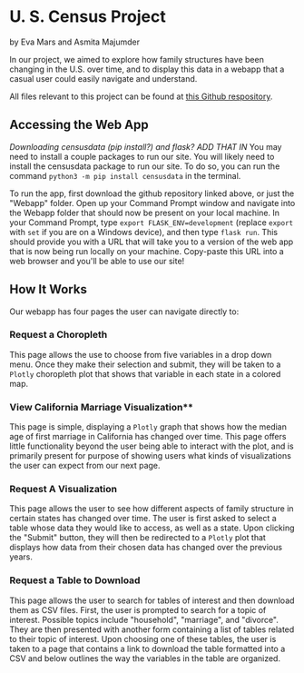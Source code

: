 # U. S. Census Project

by Eva Mars and Asmita Majumder

In our project, we aimed to explore how family structures have been changing in the U.S. over time, and to display this data in a webapp that a casual user could easily navigate and understand.

All files relevant to this project can be found at [this Github respository](https://github.com/asmit-a/pic-16b-project). 


## Accessing the Web App

*Downloading censusdata (pip install?) and flask? ADD THAT IN*
You may need to install a couple packages to run our site. 
You will likely need to install the censusdata package to run our site. To do so, you can run the command `python3 -m pip install censusdata` in the terminal.

To run the app, first download the github repository linked above, or just the "Webapp" folder. Open up your Command Prompt window and navigate into the Webapp folder that should now be present on your local machine. In your Command Prompt, type `export FLASK_ENV=development` (replace `export` with `set` if you are on a Windows device), and then type `flask run`. This should provide you with a URL that will take you to a version of the web app that is now being run locally on your machine. Copy-paste this URL into a web browser and you'll be able to use our site!

## How It Works

Our webapp has four pages the user can navigate directly to:

### Request a Choropleth

This page allows the use to choose from five variables in a drop down menu. Once they make their selection and submit, they will be taken to a `Plotly` choropleth plot that shows that variable in each state in a colored map.

### View California Marriage Visualization**

This page is simple, displaying a `Plotly` graph that shows how the median age of first marriage in California has changed over time. This page offers little functionality beyond the user being able to interact with the plot, and is primarily present for purpose of showing users what kinds of visualizations the user can expect from our next page.

### Request A Visualization

This page allows the user to see how different aspects of family structure in certain states has changed over time. The user is first asked to select a table whose data they would like to access, as well as a state. Upon clicking the "Submit" button, they will then be redirected to a `Plotly` plot that displays how data from their chosen data has changed over the previous years. 

### Request a Table to Download

This page allows the user to search for tables of interest and then download them as CSV files. First, the user is prompted to search for a topic of interest. Possible topics include "household", "marriage", and "divorce". They are then presented with another form containing a list of tables related to their topic of interest. Upon choosing one of these tables, the user is taken to a page that contains a link to download the table formatted into a CSV and below outlines the way the variables in the table are organized. 



